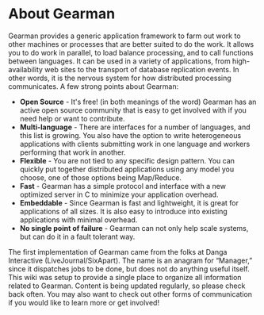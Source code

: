 # About Gearman

Gearman provides a generic application framework to farm out work to other machines or processes that are better suited to do the work. It allows you to do work in parallel, to load balance processing, and to call functions between languages. It can be used in a variety of applications, from high-availability web sites to the transport of database replication events. In other words, it is the nervous system for how distributed processing communicates. A few strong points about Gearman:

* **Open Source** - It's free! (in both meanings of the word) Gearman has an active open source community that is easy to get involved with if you need help or want to contribute.
* **Multi-language** - There are interfaces for a number of languages, and this list is growing. You also have the option to write heterogeneous applications with clients submitting work in one language and workers performing that work in another.
* **Flexible** - You are not tied to any specific design pattern. You can quickly put together distributed applications using any model you choose, one of those options being Map/Reduce.
* **Fast** - Gearman has a simple protocol and interface with a new optimized server in C to minimize your application overhead.
* **Embeddable** - Since Gearman is fast and lightweight, it is great for applications of all sizes. It is also easy to introduce into existing applications with minimal overhead.
* **No single point of failure** - Gearman can not only help scale systems, but can do it in a fault tolerant way.

The first implementation of Gearman came from the folks at Danga Interactive (LiveJournal/SixApart). The name is an anagram for “Manager,” since it dispatches jobs to be done, but does not do anything useful itself. This wiki was setup to provide a single place to organize all information related to Gearman. Content is being updated regularly, so please check back often. You may also want to check out other forms of communication if you would like to learn more or get involved!
